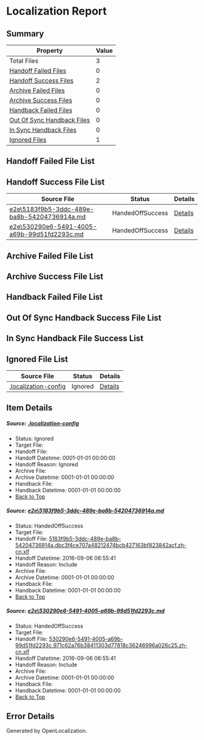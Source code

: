 # <a name='report-top'></a> Localization Report

## Summary
 Property | Value 
 -------- | ----- 
 Total Files | 3
[ Handoff Failed Files ](#handoff-failed-list)| 0
[ Handoff Success Files ](#handoff-success-list)| 2
[ Archive Failed Files ](#archive-failed-list)| 0
[ Archive Success Files ](#archive-success-list)| 0
[ Handback Failed Files ](#handback-failed-list)| 0
[ Out Of Sync Handback Files ](#outofsync-handback-success-list)| 0
[ In Sync Handback Files ](#insync-handback-success-list)| 0
[ Ignored Files ](#ignored-list)| 1

## <a name='handoff-failed-list'></a> Handoff Failed File List

## <a name='handoff-success-list'></a> Handoff Success File List
 Source File | Status | Details 
 ----------- | ------ | ------- 
 [e2e\5183f9b5-3ddc-489e-ba8b-54204736914a.md](https://github.com/OpenLocalizationTestOrg/ol-test0/blob/66600597a83b1112b9500398b9017861a869914f/e2e/5183f9b5-3ddc-489e-ba8b-54204736914a.md) | HandedOffSuccess | [Details](#878fb59a0a48ebc09ee9a7c14440ca7fbd077d131)
 [e2e\530290e6-5491-4005-a69b-99d51fd2293c.md](https://github.com/OpenLocalizationTestOrg/ol-test0/blob/66600597a83b1112b9500398b9017861a869914f/e2e/530290e6-5491-4005-a69b-99d51fd2293c.md) | HandedOffSuccess | [Details](#1b93c29e46b5397620da33523f10952b8c3c51f52)

## <a name='archive-failed-list'></a> Archive Failed File List

## <a name='archive-success-list'></a> Archive Success File List

## <a name='handback-failed-list'></a> Handback Failed File List

## <a name='outofsync-handback-success-list'></a> Out Of Sync Handback Success File List

## <a name='insync-handback-success-list'></a> In Sync Handback File Success List

## <a name='ignored-list'></a> Ignored File List
 Source File | Status | Details 
 ----------- | ------ | ------- 
 [.localization-config](https://github.com/OpenLocalizationTestOrg/ol-test0/blob/66600597a83b1112b9500398b9017861a869914f/.localization-config) | Ignored | [Details](#3d4f252ac210baf56311d7e97dcc2db10974dbd20)

## Item Details
##### <a name='3d4f252ac210baf56311d7e97dcc2db10974dbd20'></a> Source: [.localization-config](https://github.com/OpenLocalizationTestOrg/ol-test0/blob/66600597a83b1112b9500398b9017861a869914f/.localization-config)
* Status: Ignored
* Target File: 
* Handoff File: 
* Handoff Datetime: 0001-01-01 00:00:00
* Handoff Reason: Ignored
* Archive File: 
* Archive Datetime: 0001-01-01 00:00:00
* Handback File: 
* Handback Datetime: 0001-01-01 00:00:00
* [Back to Top](#report-top)

##### <a name='878fb59a0a48ebc09ee9a7c14440ca7fbd077d131'></a> Source: [e2e\5183f9b5-3ddc-489e-ba8b-54204736914a.md](https://github.com/OpenLocalizationTestOrg/ol-test0/blob/66600597a83b1112b9500398b9017861a869914f/e2e/5183f9b5-3ddc-489e-ba8b-54204736914a.md)
* Status: HandedOffSuccess
* Target File: 
* Handoff File: [5183f9b5-3ddc-489e-ba8b-54204736914a.dbc3f4ce707a48212474bcb427163bf823842acf.zh-cn.xlf](https://github.com/OpenLocalizationTestOrg/ol-test0-handoff/blob/d1f90a8a15a7f3f6322c164552c18a1fc364a4f8/ol-handoff/OpenLocalizationTestOrg/ol-test0-zhcn/ci/ht/5183f9b5-3ddc-489e-ba8b-54204736914a.dbc3f4ce707a48212474bcb427163bf823842acf.zh-cn.xlf)
* Handoff Datetime: 2016-09-06 06:55:41
* Handoff Reason: Include
* Archive File: 
* Archive Datetime: 0001-01-01 00:00:00
* Handback File: 
* Handback Datetime: 0001-01-01 00:00:00
* [Back to Top](#report-top)

##### <a name='1b93c29e46b5397620da33523f10952b8c3c51f52'></a> Source: [e2e\530290e6-5491-4005-a69b-99d51fd2293c.md](https://github.com/OpenLocalizationTestOrg/ol-test0/blob/66600597a83b1112b9500398b9017861a869914f/e2e/530290e6-5491-4005-a69b-99d51fd2293c.md)
* Status: HandedOffSuccess
* Target File: 
* Handoff File: [530290e6-5491-4005-a69b-99d51fd2293c.971c62a76b38411303d77818c36246996a026c25.zh-cn.xlf](https://github.com/OpenLocalizationTestOrg/ol-test0-handoff/blob/d1f90a8a15a7f3f6322c164552c18a1fc364a4f8/ol-handoff/OpenLocalizationTestOrg/ol-test0-zhcn/ci/ht/530290e6-5491-4005-a69b-99d51fd2293c.971c62a76b38411303d77818c36246996a026c25.zh-cn.xlf)
* Handoff Datetime: 2016-09-06 06:55:41
* Handoff Reason: Include
* Archive File: 
* Archive Datetime: 0001-01-01 00:00:00
* Handback File: 
* Handback Datetime: 0001-01-01 00:00:00
* [Back to Top](#report-top)


## Error Details

Generated by OpenLocalization.

